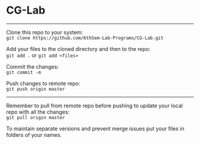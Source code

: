 # CG-Lab

---

Clone this repo to your system:  
`git clone https://github.com/6thSem-Lab-Programs/CG-Lab.git`

Add your files to the cloned directory and then to the repo:  
`git add .` or `git add <files>`

Commit the changes:  
`git commit -m`

Push changes to remote repo:  
`git push origin master`

---

Remember to pull from remote repo before pushing to update your local repo with all the changes:  
`git pull origin master`

To maintain separate versions and prevent merge issues put your files in folders of your names.
